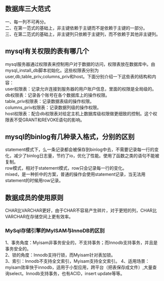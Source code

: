 ## 数据库三大范式
一、每一列不可再分。<br>
二、在第一范式的基础上，非主键依赖于主键而不是依赖于主键的一部分。<br>
三、在第二范式的基础上，非主键列只依赖于主键列，而不依赖于其他非主键列。<br>

## mysql有关权限的表有哪几个
mysql服务器通过权限表来控制用户对于数据的访问，权限表放在数据库中。由mysql_install_db脚本初始化。这些权限表分别为user,db,table_priv,columns_priv和host。下面分别介绍一下这些表的结构和内容：<br>
user权限表：记录允许连接到服务器的用户账户信息，里面的权限是全局级的。<br>
db权限表：记录各个账号在各个数据库上的操作权限。<br>
table_priv权限表：记录数据表级的操作权限。<br>
columns_priv权限表：记录数据列级的操作权限。<br>
host权限表：配合db权限表对给定主机上数据库级权限做更细致的控制。这个权限表不受GRANT和REVOKE语句的影响。<br>

## mysql的binlog有几种录入格式，分别的区别
statement模式下，么一条记录都会被保存到binlog中去，不需要记录每一行的变化，减少了binlog日志量，节约了io，优化了性能。使用了函数之类的语句不能被复制。<br>
row模式，相对于statement模式，row只会记录每一行的变化。<br>
mixed，是一种折中的方案，普通的操作会使用statement记录，当无法用statement的时候用row记录。<br>

## 数据成员的使用原则
CHAR比VARCHAR更好，由于CHAR不容易产生碎片，对于更短的列，CHAR比VARCHAR在存储空间上更有效率。<br>
### MySql存储引擎的MylSAM与InnoDB的区别
1、事务角度：Myisam非事务安全的，不支持事务；而Innodb支持事务，并且是事务安全的。<br>
2、锁的角度：Innodb支持行锁，而Myisam针对表加锁。<br>
3、索引：Innodb不支持全文索引，Myisam支持全文索引。
4、适用场景：myisam效率快于innodb，适用于小型应用，跨平台（把表保存成文件）,大量查询select。Innodb支持事务，也有ACID，insert update等等。<br>

